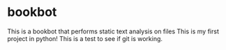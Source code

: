 # bookbot
This is a bookbot that performs static text analysis on files
This is my first project in python!
This is a test to see if git is working.